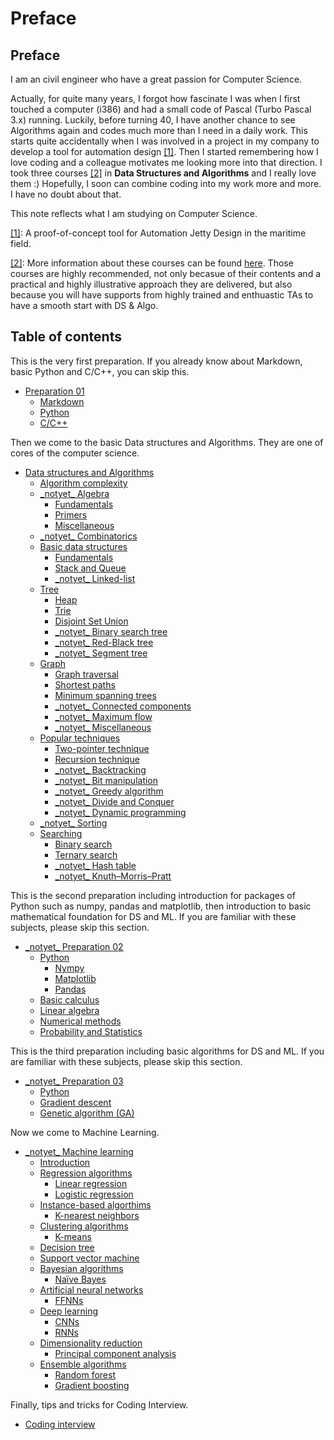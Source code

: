 # Preface

## Preface

I am an civil engineer who have a great passion for Computer Science.

Actually, for quite many years, I forgot how fascinate I was when I first touched a computer \(i386\) and had a small code of Pascal \(Turbo Pascal 3.x\) running. Luckily, before turning 40, I have another chance to see Algorithms again and codes much more than I need in a daily work. This starts quite accidentally when I was involved in a project in my company to develop a tool for automation design [\[1\]](./#fn01). Then I started remembering how I love coding and a colleague motivates me looking more into that direction. I took three courses [\[2\]](./#fn02) in **Data Structures and Algorithms** and I really love them :\) Hopefully, I soon can combine coding into my work more and more. I have no doubt about that.

This note reflects what I am studying on Computer Science.

[\[1\]](./): A proof-of-concept tool for Automation Jetty Design in the maritime field.

[\[2\]](./): More information about these courses can be found [here](http://bigocoding.com/). Those courses are highly recommended, not only becasue of their contents and a practical and highly illustrative approach they are delivered, but also because you will have supports from highly trained and enthuastic TAs to have a smooth start with DS & Algo.

## Table of contents

This is the very first preparation. If you already know about Markdown, basic Python and C/C++, you can skip this.

* [Preparation 01](preparation-01/)
  * [Markdown](preparation-01/markdown.md)
  * [Python](preparation-01/python-language.md)
  * [C/C++](preparation-01/c-c++.md)

Then we come to the basic Data structures and Algorithms. They are one of cores of the computer science.

* [Data structures and Algorithms](ds-algo/)
  * [Algorithm complexity](ds-algo/algorithm-complexity.md)
  * [\_notyet\_ Algebra](ds-algo/algebra/)
    * [Fundamentals](ds-algo/algebra/fundamentals.md)
    * [Primers](ds-algo/algebra/primers.md)
    * [Miscellaneous](ds-algo/algebra/miscellaneous.md)
  * [\_notyet\_ Combinatorics](ds-algo/_notyet_-combinatorics.md)
  * [Basic data structures](ds-algo/data-structures/)
    * [Fundamentals](ds-algo/data-structures/basic.md)
    * [Stack and Queue](ds-algo/data-structures/stack-and-queue.md)
    * [\_notyet\_ Linked-list](ds-algo/data-structures/_notyet_-linked-list.md)
  * [Tree](ds-algo/tree/)
    * [Heap](ds-algo/tree/heap.md)
    * [Trie](ds-algo/tree/trie.md)
    * [Disjoint Set Union](ds-algo/tree/disjoint-set-union.md)
    * [\_notyet\_ Binary search tree](ds-algo/tree/binary-search-tree.md)
    * [\_notyet\_ Red-Black tree](ds-algo/tree/red-black-tree.md)
    * [\_notyet\_ Segment tree](ds-algo/tree/_notyet_-segment-tree.md)
  * [Graph](ds-algo/graphs/)
    * [Graph traversal](ds-algo/graphs/elementary-algorithms.md)
    * [Shortest paths](ds-algo/graphs/shortest-paths.md)
    * [Minimum spanning trees](ds-algo/graphs/spanning-trees.md)
    * [\_notyet\_ Connected components](ds-algo/graphs/connected-components.md)
    * [\_notyet\_ Maximum flow](ds-algo/graphs/maximum-flow.md)
    * [\_notyet\_ Miscellaneous](ds-algo/graphs/miscellaneous.md)
  * [Popular techniques](ds-algo/tech/)
    * [Two-pointer technique](ds-algo/tech/two-pointer-technique.md)
    * [Recursion technique](ds-algo/tech/recursion-technique.md)
    * [\_notyet\_ Backtracking](ds-algo/tech/_notyet_-backtracking.md)
    * [\_notyet\_ Bit manipulation](ds-algo/tech/_notyet_-bit-manipulation.md)
    * [\_notyet\_ Greedy algorithm](ds-algo/tech/greedy-algorithm.md)
    * [\_notyet\_ Divide and Conquer](ds-algo/tech/_notyet_-divide-and-conquer.md)
    * [\_notyet\_ Dynamic programming](ds-algo/tech/dynamic-programming.md)
  * [\_notyet\_ Sorting](ds-algo/sorting.md)
  * [Searching](ds-algo/searching/)
    * [Binary search](ds-algo/searching/binary-search.md)
    * [Ternary search](ds-algo/searching/ternary-search.md)
    * [\_notyet\_ Hash table](ds-algo/searching/_notyet_-hash-table.md)
    * [\_notyet\_ Knuth–Morris–Pratt](ds-algo/searching/_notyet_-knuth-morris-pratt.md)

This is the second preparation including introduction for packages of Python such as numpy, pandas and matplotlib, then introduction to basic mathematical foundation for DS and ML. If you are familiar with these subjects, please skip this section.

* [\_notyet\_ Preparation 02](preparation-02/)
  * [Python](preparation-02/python/)
    * [Nympy](preparation-02/python/nympy.md)
    * [Matplotlib](preparation-02/python/matplotlib.md)
    * [Pandas](preparation-02/python/pandas.md)
  * [Basic calculus]()
  * [Linear algebra](preparation-02/linear-algebra.md)
  * [Numerical methods](preparation-02/numerical-methods.md)
  * [Probability and Statistics](preparation-02/probability-and-statistics.md)

This is the third preparation including basic algorithms for DS and ML. If you are familiar with these subjects, please skip this section.

* [\_notyet\_ Preparation 03](preparation-03/)
  * [Python]()
  * [Gradient descent](preparation-03/gradient-descent.md)
  * [Genetic algorithm \(GA\)](preparation-03/genetic-algorithm-ga.md)

Now we come to Machine Learning.

* [\_notyet\_ Machine learning](machine-learning/)
  * [Introduction](machine-learning/introduction.md)
  * [Regression algorithms](machine-learning/regression-algorithms/)
    * [Linear regression](machine-learning/regression-algorithms/linear-regression.md)
    * [Logistic regression](machine-learning/regression-algorithms/logistic-regression.md)
  * [Instance-based algorthims](machine-learning/instance-based-algorthims/)
    * [K-nearest neighbors](machine-learning/instance-based-algorthims/k-nearest-neighbors.md)
  * [Clustering algorithms](machine-learning/clustering-algorithms/)
    * [K-means](machine-learning/clustering-algorithms/clustering.md)
  * [Decision tree](machine-learning/classification.md)
  * [Support vector machine](machine-learning/support-vector-machine.md)
  * [Bayesian algorithms](machine-learning/bayesian-algorithms/)
    * [Naïve Bayes](machine-learning/bayesian-algorithms/naive-bayes.md)
  * [Artificial neural networks](machine-learning/artificial-neural-networks/)
    * [FFNNs](machine-learning/artificial-neural-networks/ffnns.md)
  * [Deep learning](machine-learning/deep-learning/)
    * [CNNs](machine-learning/deep-learning/cnns.md)
    * [RNNs](machine-learning/deep-learning/rnns.md)
  * [Dimensionality reduction](machine-learning/dimensionality-reduction-algorithms/)
    * [Principal component analysis](machine-learning/dimensionality-reduction-algorithms/principal-component-analysis.md)
  * [Ensemble algorithms](machine-learning/ensemble-algorithms/)
    * [Random forest](machine-learning/ensemble-algorithms/random-forest.md)
    * [Gradient boosting](machine-learning/ensemble-algorithms/gradient-boosting-algorithms.md)

Finally, tips and tricks for Coding Interview.

* [Coding interview](interview.md)

